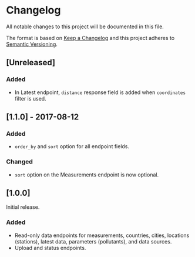 # Changelog

All notable changes to this project will be documented in this file.

The format is based on [Keep a Changelog](http://keepachangelog.com/en/1.0.0/)
and this project adheres to [Semantic Versioning](http://semver.org/spec/v2.0.0.html).

## [Unreleased]
### Added
- In Latest endpoint, `distance` response field is added
  when `coordinates` filter is used.

## [1.1.0] - 2017-08-12
### Added
- `order_by` and `sort` option for all endpoint fields.

### Changed
- `sort` option on the Measurements endpoint is now optional.

## [1.0.0]

Initial release.

### Added
- Read-only data endpoints for measurements, countries, cities,
  locations (stations), latest data, parameters (pollutants),
  and data sources.
- Upload and status endpoints.
